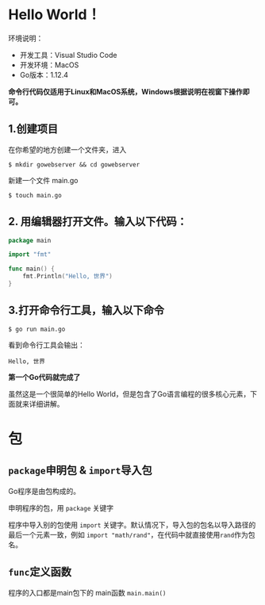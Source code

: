 # Hello World！

环境说明：

* 开发工具：Visual Studio Code 
* 开发环境：MacOS
* Go版本：1.12.4

**命令行代码仅适用于Linux和MacOS系统，Windows根据说明在视窗下操作即可。**

## 1.创建项目

在你希望的地方创建一个文件夹，进入

`$ mkdir gowebserver && cd gowebserver `

新建一个文件 main.go

`$ touch main.go`

## 2. 用编辑器打开文件。输入以下代码：

```go
package main

import "fmt"

func main() {
    fmt.Println("Hello, 世界")
}

```

## 3.打开命令行工具，输入以下命令

`$ go run main.go`

看到命令行工具会输出：

`Hello, 世界`

**第一个Go代码就完成了**

虽然这是一个很简单的Hello World，但是包含了Go语言编程的很多核心元素，下面就来详细讲解。

# 包


## `package`申明包 & `import`导入包
 
Go程序是由包构成的。

申明程序的包，用 `package` 关键字

程序中导入别的包使用 `import` 关键字。默认情况下，导入包的包名以导入路径的最后一个元素一致，例如 `import "math/rand"`，在代码中就直接使用`rand`作为包名。

## `func`定义函数

程序的入口都是main包下的 main函数 `main.main()`
